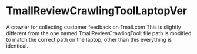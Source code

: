 # TmallReviewCrawlingToolLaptopVer
A crawler for collecting customer feedback on Tmall.com
This is slightly different from the one named TmallReviewCrawlingTool: 
       file path is modified to match the correct path on the laptop, other than this everything is identical.
